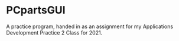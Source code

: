 # PCpartsGUI
A practice program, handed in as an assignment for my Applications Development Practice 2 Class for 2021.
